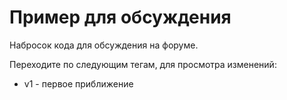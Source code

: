 # Пример для обсуждения

Набросок кода для обсуждения на форуме.

Переходите по следующим тегам, для просмотра изменений:

* v1 - первое приближение